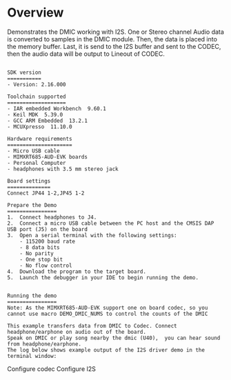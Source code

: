 Overview
========
Demonstrates the DMIC working with I2S. One or Stereo channel Audio data is converted to samples in the DMIC module.
Then, the data is placed into the memory buffer. Last, it is send to the I2S buffer and sent
to the CODEC, then the audio data will be output to Lineout of CODEC.
~~~~~~~~~~~~~~~~~~~~~~~~~~~~~~~~~~~

SDK version
===========
- Version: 2.16.000

Toolchain supported
===================
- IAR embedded Workbench  9.60.1
- Keil MDK  5.39.0
- GCC ARM Embedded  13.2.1
- MCUXpresso  11.10.0

Hardware requirements
=====================
- Micro USB cable
- MIMXRT685-AUD-EVK boards
- Personal Computer
- headphones with 3.5 mm stereo jack

Board settings
==============
Connect JP44 1-2,JP45 1-2

Prepare the Demo
================
1.  Connect headphones to J4.
2.  Connect a micro USB cable between the PC host and the CMSIS DAP USB port (J5) on the board
3.  Open a serial terminal with the following settings:
    - 115200 baud rate
    - 8 data bits
    - No parity
    - One stop bit
    - No flow control
4.  Download the program to the target board.
5.  Launch the debugger in your IDE to begin running the demo.


Running the demo
================
Note: As the MIMXRT685-AUD-EVK support one on board codec, so you cannot use macro DEMO_DMIC_NUMS to control the counts of the DMIC

This example transfers data from DMIC to Codec. Connect headphone/earphone on audio out of the board.
Speak on DMIC or play song nearby the dmic (U40),  you can hear sound from headphone/earphone.
The log below shows example output of the I2S driver demo in the terminal window:
~~~~~~~~~~~~~~~~~~~~~~~~~~~~~~~~~~~
Configure codec
Configure I2S
~~~~~~~~~~~~~~~~~~~~~~~~~~~~~~~~~~~

